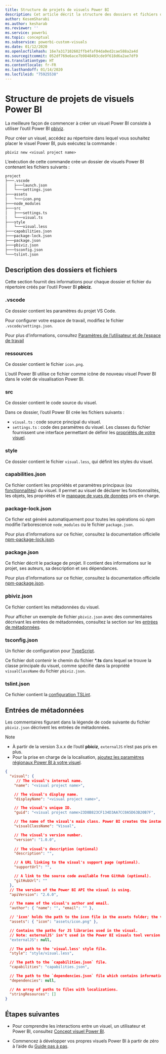 ```yaml
---
title: Structure de projets de visuels Power BI
description: Cet article décrit la structure des dossiers et fichiers d’un projet de visuels Power BI
author: KesemSharabi
ms.author: kesharab
ms.reviewer: ''
ms.service: powerbi
ms.topic: conceptual
ms.subservice: powerbi-custom-visuals
ms.date: 01/12/2020
ms.openlocfilehash: 16e7a317102602ffb4faf04da0ed2cae588a2a4d
ms.sourcegitcommit: 052df769e6ace7b9848493cde9f618d6a2ae7df9
ms.translationtype: HT
ms.contentlocale: fr-FR
ms.lasthandoff: 01/14/2020
ms.locfileid: "75925538"
---
```

# <a name="power-bi-visual-project-structure"></a>Structure de projets de visuels Power BI

La meilleure façon de commencer à créer un visuel Power BI consiste à utiliser l’outil Power BI [pbiviz](https://www.npmjs.com/package/powerbi-visuals-tools).

Pour créer un visuel, accédez au répertoire dans lequel vous souhaitez placer le visuel Power BI, puis exécutez la commande :

`pbiviz new <visual project name>`

L’exécution de cette commande crée un dossier de visuels Power BI contenant les fichiers suivants :

```markdown
project
├───.vscode
│   ├───launch.json
│   └───settings.json
├───assets
│   └───icon.png
├───node_modules
├───src
│   ├───settings.ts
│   └───visual.ts
├───style
│   └───visual.less
├───capabilities.json
├───package-lock.json
├───package.json
├───pbiviz.json
├───tsconfig.json
└───tslint.json
```

## <a name="folder-and-file-description"></a>Description des dossiers et fichiers

Cette section fournit des informations pour chaque dossier et fichier du répertoire créés par l’outil Power BI **pbiciz**.  

### <a name="vscode"></a>.vscode

Ce dossier contient les paramètres du projet VS Code.

Pour configurer votre espace de travail, modifiez le fichier `.vscode/settings.json`.

Pour plus d’informations, consultez [Paramètres de l’utilisateur et de l’espace de travail](https://code.visualstudio.com/docs/getstarted/settings)

### <a name="assets"></a>ressources

Ce dossier contient le fichier `icon.png`.

L’outil Power BI utilise ce fichier comme icône de nouveau visuel Power BI dans le volet de visualisation Power BI.

<!--- ![Visualization pane](./media/visualization-pane-analytics-tab.png) --->

### <a name="src"></a>src

Ce dossier contient le code source du visuel.

Dans ce dossier, l’outil Power BI crée les fichiers suivants :
* `visual.ts` : code source principal du visuel.
* `settings.ts` : code des paramètres du visuel. Les classes du fichier fournissent une interface permettant de définir les [propriétés de votre visuel](./objects-properties.md#properties).

### <a name="style"></a>style

Ce dossier contient le fichier `visual.less`, qui définit les styles du visuel.

### <a name="capabilitiesjson"></a>capabilities.json

Ce fichier contient les propriétés et paramètres principaux (ou [fonctionnalités](./capabilities.md)) du visuel. Il permet au visuel de déclarer les fonctionnalités, les objets, les propriétés et le [mappage de vues de données](./dataview-mappings.md) pris en charge.

### <a name="package-lockjson"></a>package-lock.json

Ce ficher est généré automatiquement pour toutes les opérations où *npm* modifie l’arborescence `node_modules` ou le fichier `package.json`.

Pour plus d’informations sur ce fichier, consultez la documentation officielle [npm-package-lock.json](https://docs.npmjs.com/files/package-lock.json).

### <a name="packagejson"></a>package.json

Ce fichier décrit le package de projet. Il contient des informations sur le projet, ses auteurs, sa description et ses dépendances.

Pour plus d’informations sur ce fichier, consultez la documentation officielle [npm-package.json](https://docs.npmjs.com/files/package.json.html).

### <a name="pbivizjson"></a>pbiviz.json

Ce fichier contient les métadonnées du visuel.

Pour afficher un exemple de fichier `pbiviz.json` avec des commentaires décrivant les entrées de métadonnées, consultez la section sur les [entrées de métadonnées](#metadata-entries).

### <a name="tsconfigjson"></a>tsconfig.json

Un fichier de configuration pour [TypeScript](https://www.typescriptlang.org/docs/handbook/tsconfig-json.html).

Ce fichier doit contenir le chemin du fichier **\*.ts** dans lequel se trouve la classe principale du visuel, comme spécifié dans la propriété `visualClassName` du fichier `pbiviz.json`.

### <a name="tslintjson"></a>tslint.json

Ce fichier contient la [configuration TSLint](https://palantir.github.io/tslint/usage/configuration/).

## <a name="metadata-entries"></a>Entrées de métadonnées

Les commentaires figurant dans la légende de code suivante du fichier `pbiviz.json` décrivent les entrées de métadonnées.

> [!NOTE]
> * À partir de la version 3.x.x de l’outil **pbiciz**, `externalJS` n’est pas pris en plus.
> * Pour la prise en charge de la localisation, [ajoutez les paramètres régionaux Power BI à votre visuel](./localization.md).

```json
{
  "visual": {
     // The visual's internal name.
    "name": "<visual project name>",

    // The visual's display name.
    "displayName": "<visual project name>",

    // The visual's unique ID.
    "guid": "<visual project name>23D8B823CF134D3AA7CC0A5D63B20B7F",

    // The name of the visual's main class. Power BI creates the instance of this class to start using the visual in a Power BI report.
    "visualClassName": "Visual",

    // The visual's version number.
    "version": "1.0.0",
    
    // The visual's description (optional)
    "description": "",

    // A URL linking to the visual's support page (optional).
    "supportUrl": "",

    // A link to the source code available from GitHub (optional).
    "gitHubUrl": ""
  },
  // The version of the Power BI API the visual is using.
  "apiVersion": "2.6.0",

  // The name of the visual's author and email.
  "author": { "name": "", "email": "" },

  // 'icon' holds the path to the icon file in the assets folder; the visual's display icon.
  "assets": { "icon": "assets/icon.png" },

  // Contains the paths for JS libraries used in the visual.
  // Note: externalJS' isn't used in the Power BI visuals tool version 3.x.x or higher.
  "externalJS": null,

  // The path to the 'visual.less' style file.
  "style": "style/visual.less",

  // The path to the `capabilities.json` file.
  "capabilities": "capabilities.json",

  // The path to the `dependencies.json` file which contains information about R packages used in R based visuals.
  "dependencies": null,

  // An array of paths to files with localizations.
  "stringResources": []
}
```

## <a name="next-steps"></a>Étapes suivantes

* Pour comprendre les interactions entre un visuel, un utilisateur et Power BI, consultez [Concept visuel Power BI](./power-bi-visuals-concept.md).

* Commencez à développer vos propres visuels Power BI à partir de zéro à l’aide du [Guide pas à pas](./custom-visual-develop-tutorial.md).